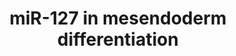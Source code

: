 ---
annotations:
- id: CL:0002322
  parent: animal cell
  type: Cell Type Ontology
  value: embryonic stem cell
- id: PW:0000650
  parent: signaling pathway
  type: Pathway Ontology
  value: signaling pathway pertinent to development
authors:
- Khanspers
communities:
- exrna
description: Schematic representation depicts the mechanism of miR-127 in accelerating
  mesendoderm differentiation. miR-127, through the complementary pairing, suppresses
  the expression of Lefty2, which is referred to as antagonist to the nodal pathway.
  Thus, miR-127 induces p-Smad2 expression and finally up-regulates expression of
  mesendoderm markers.
last-edited: 2017-06-15
organisms:
- Mus musculus
redirect_from:
- /index.php/Pathway:WP3991
- /instance/WP3991
- /instance/WP3991_r92555
revision: r92555
schema-jsonld:
- '@context': https://schema.org/
  '@id': https://wikipathways.github.io/pathways/WP3991.html
  '@type': Dataset
  creator:
    '@type': Organization
    name: WikiPathways
  description: Schematic representation depicts the mechanism of miR-127 in accelerating
    mesendoderm differentiation. miR-127, through the complementary pairing, suppresses
    the expression of Lefty2, which is referred to as antagonist to the nodal pathway.
    Thus, miR-127 induces p-Smad2 expression and finally up-regulates expression of
    mesendoderm markers.
  keywords:
  - Acvr1
  - Acvr2a
  - Cfc1
  - Foxa2
  - Lefty2
  - Mir127
  - Nodal
  - Smad2
  - Smad4
  - T
  license: CC0
  name: miR-127 in mesendoderm differentiation
seo: CreativeWork
title: miR-127 in mesendoderm differentiation
wpid: WP3991
---